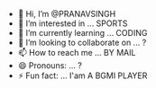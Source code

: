 - 👋 Hi, I’m @PRANAVSINGH
- 👀 I’m interested in ... SPORTS
- 🌱 I’m currently learning ... CODING
- 💞️ I’m looking to collaborate on ... ?
- 📫 How to reach me ... BY MAIL
- 😄 Pronouns: ... ?
- ⚡ Fun fact: ... I'am A BGMI PLAYER

<!---
PRANAVSINGH1412/PRANAVSINGH1412 is a ✨ special ✨ repository because its `README.md` (this file) appears on your GitHub profile.
You can click the Preview link to take a look at your changes.
--->
